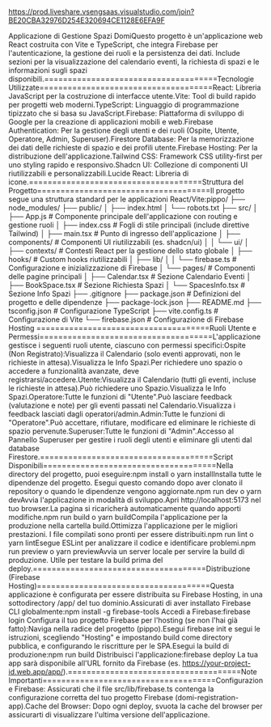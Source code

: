 https://prod.liveshare.vsengsaas.visualstudio.com/join?BE20CBA32976D254E320694CE1128E6EFA9F




Applicazione di Gestione Spazi DomiQuesto progetto è un'applicazione web React costruita con Vite e TypeScript, che integra Firebase per l'autenticazione, la gestione dei ruoli e la persistenza dei dati. Include sezioni per la visualizzazione del calendario eventi, la richiesta di spazi e le informazioni sugli spazi disponibili.=====================================Tecnologie Utilizzate=====================================React: Libreria JavaScript per la costruzione di interfacce utente.Vite: Tool di build rapido per progetti web moderni.TypeScript: Linguaggio di programmazione tipizzato che si basa su JavaScript.Firebase: Piattaforma di sviluppo di Google per la creazione di applicazioni mobili e web.Firebase Authentication: Per la gestione degli utenti e dei ruoli (Ospite, Utente, Operatore, Admin, Superuser).Firestore Database: Per la memorizzazione dei dati delle richieste di spazio e dei profili utente.Firebase Hosting: Per la distribuzione dell'applicazione.Tailwind CSS: Framework CSS utility-first per uno styling rapido e responsivo.Shadcn UI: Collezione di componenti UI riutilizzabili e personalizzabili.Lucide React: Libreria di icone.=====================================Struttura del Progetto=====================================Il progetto segue una struttura standard per le applicazioni React/Vite:pippo/
├── node_modules/
├── public/
│   ├── index.html
│   └── robots.txt
├── src/
│   ├── App.js              # Componente principale dell'applicazione con routing e gestione ruoli
│   ├── index.css           # Fogli di stile principali (include direttive Tailwind)
│   ├── main.tsx            # Punto di ingresso dell'applicazione
│   ├── components/         # Componenti UI riutilizzabili (es. shadcn/ui)
│   │   └── ui/
│   ├── contexts/           # Contesti React per la gestione dello stato globale
│   ├── hooks/              # Custom hooks riutilizzabili
│   ├── lib/
│   │   └── firebase.ts     # Configurazione e inizializzazione di Firebase
│   └── pages/              # Componenti delle pagine principali
│       ├── Calendar.tsx    # Sezione Calendario Eventi
│       ├── BookSpace.tsx   # Sezione Richiesta Spazi
│       └── SpacesInfo.tsx  # Sezione Info Spazi
├── .gitignore
├── package.json            # Definizioni del progetto e delle dipendenze
├── package-lock.json
├── README.md
├── tsconfig.json           # Configurazione TypeScript
├── vite.config.ts          # Configurazione di Vite
└── firebase.json           # Configurazione di Firebase Hosting
=====================================Ruoli Utente e Permessi=====================================L'applicazione gestisce i seguenti ruoli utente, ciascuno con permessi specifici:Ospite (Non Registrato):Visualizza il Calendario (solo eventi approvati, non le richieste in attesa).Visualizza le Info Spazi.Per richiedere uno spazio o accedere a funzionalità avanzate, deve registrarsi/accedere.Utente:Visualizza il Calendario (tutti gli eventi, incluse le richieste in attesa).Può richiedere uno Spazio.Visualizza le Info Spazi.Operatore:Tutte le funzioni di "Utente".Può lasciare feedback (valutazione e note) per gli eventi passati nel Calendario.Visualizza i feedback lasciati dagli operatori/admin.Admin:Tutte le funzioni di "Operatore".Può accettare, rifiutare, modificare ed eliminare le richieste di spazio pervenute.Superuser:Tutte le funzioni di "Admin".Accesso al Pannello Superuser per gestire i ruoli degli utenti e eliminare gli utenti dal database Firestore.=====================================Script Disponibili=====================================Nella directory del progetto, puoi eseguire:npm install o yarn installInstalla tutte le dipendenze del progetto. Esegui questo comando dopo aver clonato il repository o quando le dipendenze vengono aggiornate.npm run dev o yarn devAvvia l'applicazione in modalità di sviluppo.Apri http://localhost:5173 nel tuo browser.La pagina si ricaricherà automaticamente quando apporti modifiche.npm run build o yarn buildCompila l'applicazione per la produzione nella cartella build.Ottimizza l'applicazione per le migliori prestazioni. I file compilati sono pronti per essere distribuiti.npm run lint o yarn lintEsegue ESLint per analizzare il codice e identificare problemi.npm run preview o yarn previewAvvia un server locale per servire la build di produzione. Utile per testare la build prima del deploy.=====================================Distribuzione (Firebase Hosting)=====================================Questa applicazione è configurata per essere distribuita su Firebase Hosting, in una sottodirectory /app/ del tuo dominio.Assicurati di aver installato Firebase CLI globalmente:npm install -g firebase-tools
Accedi a Firebase:firebase login
Configura il tuo progetto Firebase per l'hosting (se non l'hai già fatto):Naviga nella radice del progetto (pippo).Esegui firebase init e segui le istruzioni, scegliendo "Hosting" e impostando build come directory pubblica, e configurando le riscritture per le SPA.Esegui la build di produzione:npm run build
Distribuisci l'applicazione:firebase deploy
La tua app sarà disponibile all'URL fornito da Firebase (es. https://your-project-id.web.app/app/).=====================================Note Importanti=====================================Configurazione Firebase: Assicurati che il file src/lib/firebase.ts contenga la configurazione corretta del tuo progetto Firebase (domi-registration-app).Cache del Browser: Dopo ogni deploy, svuota la cache del browser per assicurarti di visualizzare l'ultima versione dell'applicazione.
